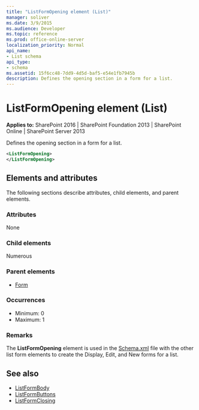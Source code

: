```yaml
---
title: "ListFormOpening element (List)"
manager: soliver
ms.date: 3/9/2015
ms.audience: Developer
ms.topic: reference
ms.prod: office-online-server
localization_priority: Normal
api_name:
- List schema
api_type:
- schema
ms.assetid: 15f6cc48-7dd9-4d5d-baf5-e54e1fb7945b
description: Defines the opening section in a form for a list.
---
```


# ListFormOpening element (List)

**Applies to:** SharePoint 2016 | SharePoint Foundation 2013 | SharePoint Online | SharePoint Server 2013
  
Defines the opening section in a form for a list.
  
```XML
<ListFormOpening>
</ListFormOpening>
```

## Elements and attributes

The following sections describe attributes, child elements, and parent elements.

### Attributes

None
   
### Child elements

Numerous 
   
### Parent elements

- [Form](form-element-list.md)
   
### Occurrences

- Minimum: 0
- Maximum: 1
   
### Remarks

The **ListFormOpening** element is used in the [Schema.xml](http://msdn.microsoft.com/library/c2f01064-80d8-47ee-b602-ecf4c480ac56%28Office.15%29.aspx) file with the other list form elements to create the Display, Edit, and New forms for a list. 
  
## See also

- [ListFormBody](listformbody-element-list.md) 
- [ListFormButtons](listformbuttons-element-list.md)  
- [ListFormClosing](listformclosing-element-list.md)


